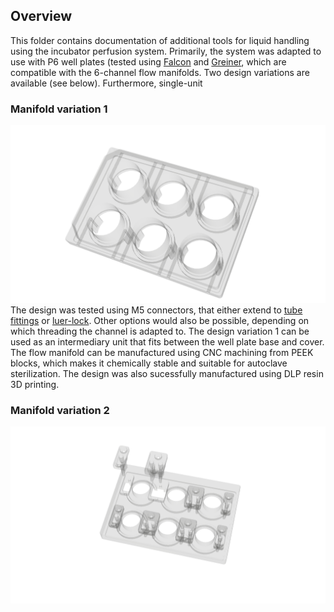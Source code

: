 ## Overview
This folder contains documentation of additional tools for liquid handling using the incubator perfusion system. Primarily, the system was adapted to use with P6 well plates (tested using [Falcon](https://ecatalog.corning.com/life-sciences/b2c/US/en/Cell-Culture/Cell-Culture-Vessels/Multiwell-Plates/Falcon%C2%AE-Plates/p/353046) and [Greiner](https://shop.gbo.com/en/row/products/bioscience/cell-culture-products/cellstar-cell-culture-multiwell-plates/657160.html), which are compatible with the 6-channel flow manifolds. Two design variations are available (see below). Furthermore, single-unit 

### Manifold variation 1
![image|200](https://github.com/IRNAS/newharvest-incubator-perfusion/blob/main/liquid-handling/flow-manifold-6well/Manifold_v1.png)
The design was tested using M5 connectors, that either extend to [tube fittings](https://www.nordsonmedical.com/Shop/Fluid-Management/Products/M6210-6005) or [luer-lock](https://www.droh.de/produkt/2835-luer-lock-adapter-mit-m5-gewinde-weiblich). Other options would also be possible, depending on which threading the channel is adapted to. The design variation 1 can be used as an intermediary unit that fits between the well plate base and cover. The flow manifold can be manufactured using CNC machining from PEEK blocks, which makes it chemically stable and suitable for autoclave sterilization. The design was also sucessfully manufactured using DLP resin 3D printing.

### Manifold variation 2
![image|200](https://github.com/IRNAS/newharvest-incubator-perfusion/blob/main/liquid-handling/flow-manifold-6well/Manifold_v2.png)
